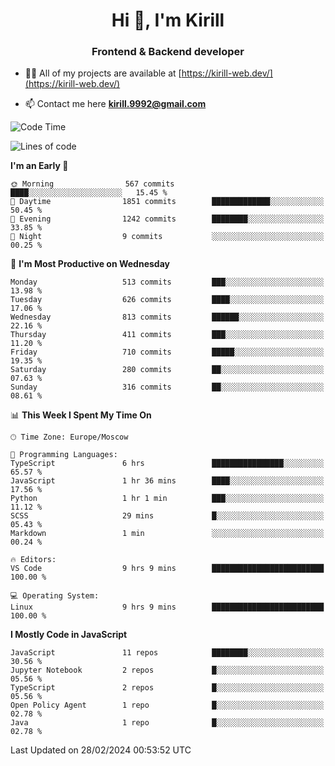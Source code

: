 <h1 align="center">Hi 👋, I'm Kirill</h1>
<h3 align="center">Frontend & Backend developer</h3>

- 👨‍💻 All of my projects are available at [https://kirill-web.dev/](https://kirill-web.dev/)

- 📫 Contact me here **kirill.9992@gmail.com**











<!--START_SECTION:waka-->
![Code Time](http://img.shields.io/badge/Code%20Time-1%2C673%20hrs%2058%20mins-blue)

![Lines of code](https://img.shields.io/badge/From%20Hello%20World%20I%27ve%20Written-4.3%20million%20lines%20of%20code-blue)

**I'm an Early 🐤** 

```text
🌞 Morning                567 commits         ████░░░░░░░░░░░░░░░░░░░░░   15.45 % 
🌆 Daytime                1851 commits        █████████████░░░░░░░░░░░░   50.45 % 
🌃 Evening                1242 commits        ████████░░░░░░░░░░░░░░░░░   33.85 % 
🌙 Night                  9 commits           ░░░░░░░░░░░░░░░░░░░░░░░░░   00.25 % 
```
📅 **I'm Most Productive on Wednesday** 

```text
Monday                   513 commits         ███░░░░░░░░░░░░░░░░░░░░░░   13.98 % 
Tuesday                  626 commits         ████░░░░░░░░░░░░░░░░░░░░░   17.06 % 
Wednesday                813 commits         ██████░░░░░░░░░░░░░░░░░░░   22.16 % 
Thursday                 411 commits         ███░░░░░░░░░░░░░░░░░░░░░░   11.20 % 
Friday                   710 commits         █████░░░░░░░░░░░░░░░░░░░░   19.35 % 
Saturday                 280 commits         ██░░░░░░░░░░░░░░░░░░░░░░░   07.63 % 
Sunday                   316 commits         ██░░░░░░░░░░░░░░░░░░░░░░░   08.61 % 
```


📊 **This Week I Spent My Time On** 

```text
🕑︎ Time Zone: Europe/Moscow

💬 Programming Languages: 
TypeScript               6 hrs               ████████████████░░░░░░░░░   65.57 % 
JavaScript               1 hr 36 mins        ████░░░░░░░░░░░░░░░░░░░░░   17.56 % 
Python                   1 hr 1 min          ███░░░░░░░░░░░░░░░░░░░░░░   11.12 % 
SCSS                     29 mins             █░░░░░░░░░░░░░░░░░░░░░░░░   05.43 % 
Markdown                 1 min               ░░░░░░░░░░░░░░░░░░░░░░░░░   00.24 % 

🔥 Editors: 
VS Code                  9 hrs 9 mins        █████████████████████████   100.00 % 

💻 Operating System: 
Linux                    9 hrs 9 mins        █████████████████████████   100.00 % 
```

**I Mostly Code in JavaScript** 

```text
JavaScript               11 repos            ████████░░░░░░░░░░░░░░░░░   30.56 % 
Jupyter Notebook         2 repos             █░░░░░░░░░░░░░░░░░░░░░░░░   05.56 % 
TypeScript               2 repos             █░░░░░░░░░░░░░░░░░░░░░░░░   05.56 % 
Open Policy Agent        1 repo              █░░░░░░░░░░░░░░░░░░░░░░░░   02.78 % 
Java                     1 repo              █░░░░░░░░░░░░░░░░░░░░░░░░   02.78 % 
```




 Last Updated on 28/02/2024 00:53:52 UTC
<!--END_SECTION:waka-->
